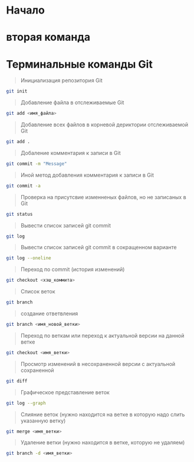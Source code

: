 

# Начало

# вторая команда

# Терминальные команды Git

>Инициализация репозитория Git
```sh
git init
```  

>Добавление файла в отслеживаемые Git
```sh  
git add <имя_файла>
```  

>Добавление всех файлов в корневой дериктории отслеживаемой Git
```sh
git add .
```   

>Добаление комментария к записи в Git
```sh
git commit -m "Message"
```

>Иной метод добавления комментария к записи в Git
```sh
git commit -a
```

> Проверка на присутсвие изменненых файлов, но не записаных в Git
```sh
git status
```  

>Вывести список записей git commit
```sh
git log
```

>Вывести список записей git commit в сокращенном варианте
```sh
git log --oneline
```

>Переход по commit (история изменений)
```sh
git checkout <хэш_коммита>
```

>Список веток
```sh
git branch
```

>создание ответвления
```sh
git branch <имя_новой_ветки>
```

>Переход по веткам или переход к актуальной версии на данной ветке
```sh
git checkout <имя_ветки>
```

>Просмотр изменений в несохраненной версии с актуальной сохраненной
```sh
git diff
```

>Графическое представление веток
```sh
git log --graph
```
>Слияние веток (нужно находится на ветке в которую надо слить указанную ветку)
```sh
git merge <имя_ветки>
```

>Удаление ветки (нужно находится в ветке, которую не удаляем)
```sh
git branch -d <имя_ветки>
```